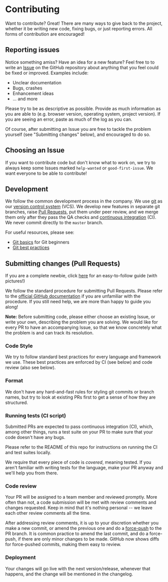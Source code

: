 # Contributing

Want to contribute? Great! There are many ways to give back to the project, whether it be writing new code, fixing bugs, or just reporting errors. All forms of contribution are encouraged!

## Reporting issues

Notice something amiss? Have an idea for a new feature? Feel free to to write an [Issue](https://docs.github.com/en/free-pro-team@latest/github/managing-your-work-on-github/about-issues) on the GitHub repository about anything that you feel could be fixed or improved. Examples include:

- Unclear documentation
- Bugs, crashes
- Enhancement ideas
- ... and more

Please try to be as descriptive as possible. Provide as much information as you are able to (e.g. browser version, operating system, project version). If you are seeing an error, paste as much of the log as you can.

Of course, after submitting an Issue you are free to tackle the problem yourself (see "Submitting changes" below), and encouraged to do so.

## Choosing an Issue

If you want to contribute code but don't know what to work on, we try to always keep some Issues marked `help-wanted` or `good-first-issue`. We want everyone to be able to contribute!

## Development

We follow the common development process in the company. We use [git](https://git-scm.com/) as our [version control system](https://en.wikipedia.org/wiki/Version_control) (VCS). We develop new features in separate git branches, raise [Pull Requests](https://help.github.com/en/articles/about-pull-requests), put them under peer review, and we merge them only after they pass the QA checks and [continuous integration](https://en.wikipedia.org/wiki/Continuous_integration) (CI). We never commit directly to the `master` branch.

For useful resources, please see:

- [Git basics](https://git-scm.com/book/en/v1/Getting-Started-Git-Basics) for Git beginners
- [Git best practices](https://sethrobertson.github.io/GitBestPractices/)

## Submitting changes (Pull Requests)

If you are a complete newbie, click [here](https://github.com/firstcontributions/first-contributions) for an easy-to-follow guide (with pictures!)

We follow the standard procedure for submitting Pull Requests. Please refer to the [official GitHub documentation](https://help.github.com/articles/creating-a-pull-request/) if you are unfamiliar with the procedure. If you still need help, we are more than happy to guide you along!

**Note:** Before submitting code, please either choose an existing Issue, or write your own, describing the problem you are solving. We would like for every PR to have an accompanying Issue, so that we know concretely what the problem is and can track its resolution.

### Code Style

We try to follow standard best practices for every language and framework we use. These best practices are enforced by CI (see below) and code review (also see below).

### Format

We don't have any hard-and-fast rules for styling git commits or branch names, but try to look at existing PRs first to get a sense of how they are structured.

### Running tests (CI script)

Submitted PRs are expected to pass continuous integration (CI), which, among other things, runs a test suite on your PR to make sure that your code doesn't have any bugs.

Please refer to the README of this repo for instructions on running the CI and test suites locally.

We require that every piece of code is _covered_, meaning tested. If you aren't familiar with writing tests for the language, make your PR anyway and we'll help you from there.

### Code review

Your PR will be assigned to a team member and reviewed promptly. More often than not, a code submission will be met with review comments and changes requested. Keep in mind that it's nothing personal -- we leave each other review comments all the time.

After addressing review comments, it is up to your discretion whether you make a new commit, or amend the previous one and do a [force-push](https://estl.tech/a-gentler-force-push-on-git-force-with-lease-fb15701218df) to the PR branch. It is common practice to amend the last commit, and do a force-push, if there are only minor changes to be made. GitHub now shows diffs for force-pushed commits, making them easy to review.

### Deployment

Your changes will go live with the next version/release, whenever that happens, and the change will be mentioned in the changelog.
